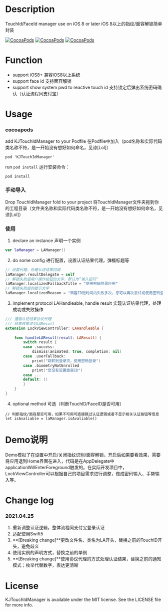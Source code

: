 # Description
TouchId/FaceId manager use on iOS 8 or later iOS 8以上的指纹/面容解锁简单封装

[![CocoaPods](https://img.shields.io/cocoapods/v/KJTouchIdManager.svg)](https://cocoapods.org/pods/KJTouchIdManager)
[![CocoaPods](https://img.shields.io/cocoapods/p/KJTouchIdManager.svg)](https://github.com/Smiacter/TouchIdManager)
[![CocoaPods](https://img.shields.io/cocoapods/l/KJTouchIdManager.svg)](https://github.com/Smiacter/TouchIdManager)

# Function               
* support iOS8+ 兼容iOS8以上系统
* support face id 支持面容解锁   
* support show system pwd to reactive touch id 支持锁定后弹出系统密码确认（认证流程同支付宝）

# Usage

### cocoapods

add KJTouchIdManager to your Podfile 在Podfile中加入（pod名称和实际代码类名称不符，是一开始没有想好如何命名，见谅[Lol]）

```
pod 'KJTouchIdManager'
```

run `pod install` 运行安装命令：

```
pod install
```

### 手动导入

Drop TouchIdManager fold to your project 将TouchIdManager文件夹拖到你的工程目录（文件夹名称和实际代码类名称不符，是一开始没有想好如何命名，见谅[Lol]）

### 使用

1. declare an instance 声明一个实例

```Swift
var laManager = LAManager()
```

2. do some config 进行配置，设置认证结果代理，弹框标题等

```Swift
// 设置代理，处理认证结果回调
laManager.resultDelegate = self
// 解锁失败后用户操作按钮的文字，默认为”输入密码“
laManager.localizedFallbackTitle = "使用密码登录应用"
// 解锁失败后的提示文字
laManager.localizedReason = "面容ID短时间内失败多次，您可以再次尝试或使用密码登录"
```

3. implement protocol LAHandleable, handle result 实现认证结果代理，处理成功或失败操作

```Swift
/// 遵循认证结果协议代理
/// 结果枚举详见LAResult
extension LockViewController: LAHandleable {
    
    func handleLAResult(result: LAResult) {
        switch result {
        case .success:
            dismiss(animated: true, completion: nil)
        case .userFallback:
            print("跳转到登录页，使用密码登录")
        case .biometryNotEnrolled
          	print("您没有设置面容ID")
        case ...
        default: ()
        }
    }
}
```

4. optional method 可选（判断TouchID/FaceID是否可用）

```
// 判断指纹/面容是否可用，如果不可用可直接跳过认证逻辑或者不显示相关认证按钮等信息
let isAvaliable = laManager.isAvaliable()
```

# Demo说明

Demo模拟了在设置中开启/关闭指纹识别/面容解锁。开启后如果要看效果，需要将应用退到Home界面在进入，代码是在AppDelegate中applicationWillEnterForeground触发的。在实际开发项目中，LockViewController可以根据自己的项目需求进行调整，做成密码输入、手势输入等。

# Change log

### 2021.04.25

1. 重新调整认证逻辑，整体流程同支付宝登录认证
2. 适配使用Swift5
3. **[Breaking change]**更改文件名、类名为LA开头，替换之前的TouchID开头，避免歧义
4. 使用实例的声明方式，替换之前的单例
5. **[Breaking change]**使用协议代理的方式处理认证结果，替换之前的通知模式；枚举代替数字，表达更清晰

# License

KJTouchIdManager is available under the MIT license. See the LICENSE file for more info.
